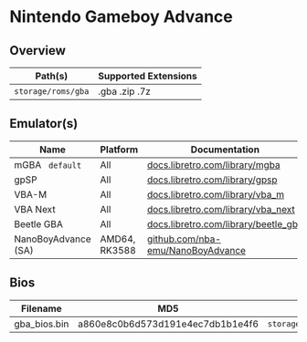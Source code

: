 # Nintendo Gameboy Advance

## Overview

| Path(s) | Supported Extensions |
| --- | --- |
| `storage/roms/gba` | .gba .zip .7z |

## Emulator(s)

| Name | Platform | Documentation |
| --- | --- | --- |
| mGBA &nbsp; `default` | All | [docs.libretro.com/library/mgba](https://docs.libretro.com/library/mgba/) |
| gpSP | All | [docs.libretro.com/library/gpsp](https://docs.libretro.com/library/gpsp/) |
| VBA-M | All | [docs.libretro.com/library/vba_m](https://docs.libretro.com/library/vba_m/) |
| VBA Next | All | [docs.libretro.com/library/vba_next](https://docs.libretro.com/library/vba_next/) |
| Beetle GBA | All | [docs.libretro.com/library/beetle_gba](https://docs.libretro.com/library/beetle_gba/) |
| NanoBoyAdvance (SA) | AMD64, RK3588 | [github.com/nba-emu/NanoBoyAdvance](https://github.com/nba-emu/NanoBoyAdvance/) |

## Bios

| Filename | MD5 | Path |
| --- | --- | --- |
| gba_bios.bin | a860e8c0b6d573d191e4ec7db1b1e4f6 | `storage/roms/bios` |